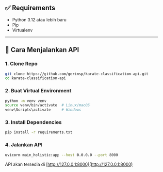 ## ✅ Requirements

- Python 3.12 atau lebih baru
- Pip
- Virtualenv

---

## 🚀 Cara Menjalankan API

### 1. Clone Repo

```bash
git clone https://github.com/gerinsp/karate-classification-api.git
cd karate-classification-api
```

### 2. Buat Virtual Environment 

```bash
python -m venv venv
source venv/bin/activate  # Linux/macOS
venv\Scripts\activate     # Windows
```

### 3. Install Dependencies

```bash
pip install -r requirements.txt
```

### 4. Jalankan API

```bash
uvicorn main_holistic:app --host 0.0.0.0 --port 8000
```

API akan tersedia di [http://127.0.0.1:8000](http://127.0.0.1:8000)
